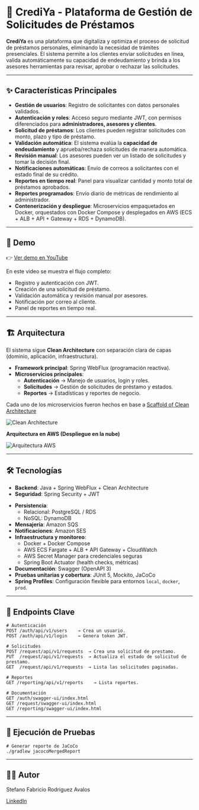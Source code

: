 # 📌 CrediYa - Plataforma de Gestión de Solicitudes de Préstamos

**CrediYa** es una plataforma que digitaliza y optimiza el proceso de solicitud de préstamos personales, eliminando la necesidad de trámites presenciales. El sistema permite a los clientes enviar solicitudes en línea, valida automáticamente su capacidad de endeudamiento y brinda a los asesores herramientas para revisar, aprobar o rechazar las solicitudes.

---

## ✨ Características Principales

- **Gestión de usuarios**: Registro de solicitantes con datos personales validados.
- **Autenticación y roles**: Acceso seguro mediante JWT, con permisos diferenciados para **administradores, asesores y clientes**.
- **Solicitud de préstamos**: Los clientes pueden registrar solicitudes con monto, plazo y tipo de préstamo.
- **Validación automática**: El sistema evalúa la **capacidad de endeudamiento** y aprueba/rechaza solicitudes de manera automática.
- **Revisión manual**: Los asesores pueden ver un listado de solicitudes y tomar la decisión final.
- **Notificaciones automáticas**: Envío de correos a solicitantes con el estado final de su crédito.
- **Reportes en tiempo real**: Panel para visualizar cantidad y monto total de préstamos aprobados.
- **Reportes programados**: Envío diario de métricas de rendimiento al administrador.
- **Contenerización y despliegue**: Microservicios empaquetados en Docker, orquestados con Docker Compose y desplegados en AWS (ECS + ALB + API + Gateway + RDS + DynamoDB).

---

## 🎥 Demo

👉 [Ver demo en YouTube](https://youtu.be/tu-video-id)

En este video se muestra el flujo completo:

- Registro y autenticación con JWT.
- Creación de una solicitud de préstamo.
- Validación automática y revisión manual por asesores.
- Notificación por correo al cliente.
- Panel de reportes en tiempo real.

---

## 🏗 Arquitectura

El sistema sigue **Clean Architecture** con separación clara de capas (dominio, aplicación, infraestructura).

- **Framework principal**: Spring WebFlux (programación reactiva).
- **Microservicios principales**:
  - **Autenticación** → Manejo de usuarios, login y roles.
  - **Solicitudes** → Gestión de solicitudes de préstamo y estados.
  - **Reportes** → Estadísticas y reportes de negocio.

Cada uno de los microservicios fueron hechos en base a [Scaffold of Clean Architecture](https://github.com/bancolombia/scaffold-clean-architecture)

![Clean Architecture](https://miro.medium.com/max/1400/1*ZdlHz8B0-qu9Y-QO3AXR_w.png)

**Arquitectura en AWS (Despliegue en la nube)**

![Arquitectura AWS](https://ik.imagekit.io/dwlmxvv6k/git/CrediYaInfraestructura.png)

---

## 🛠 Tecnologías

- **Backend**: Java + Spring WebFlux + Clean Architecture
- **Seguridad**: Spring Security + JWT

* **Persistencia**:
  - Relacional: PostgreSQL / RDS
  - NoSQL: DynamoDB
* **Mensajería**: Amazon SQS
* **Notificaciones**: Amazon SES
* **Infraestructura y monitoreo**:
  - Docker + Docker Compose
  - AWS ECS Fargate + ALB + API Gateway + CloudWatch
  - AWS Secret Manager para credenciales seguras
  - Spring Boot Actuator (health checks, métricas)
* **Documentación**: Swagger (OpenAPI 3)
* **Pruebas unitarias y cobertura**: JUnit 5, Mockito, JaCoCo
* **Spring Profiles**: Configuración flexible para entornos `local`, `docker`, `prod`.

---

## 🔌 Endpoints Clave

```plaintext
# Autenticación
POST /auth/api/v1/users    → Crea un usuario.
POST /auth/api/v1/login    → Genera token JWT.

# Solicitudes
POST /request/api/v1/requests  → Crea una solicitud de prestamo.
PUT  /request/api/v1/requests  → Actualiza el estado de solicitud de prestamo.
GET  /request/api/v1/requests  → Lista las solicitudes paginadas.

# Reportes
GET /reporting/api/v1/reports    → Lista reportes.

# Documentación
GET /auth/swagger-ui/index.html
GET /request/swagger-ui/index.html
GET /reporting/swagger-ui/index.html
```

---

## 🧪 Ejecución de Pruebas

```shell
# Generar reporte de JaCoCo
./gradlew jacocoMergedReport
```

---

## 🧑‍💻 Autor

Stefano Fabricio Rodriguez Avalos

[LinkedIn](https://www.linkedin.com/in/stefanofabriciorodriguezavalos)
